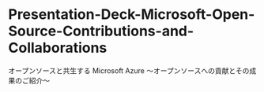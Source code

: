 # Presentation-Deck-Microsoft-Open-Source-Contributions-and-Collaborations
オープンソースと共生する Microsoft Azure 〜オープンソースへの貢献とその成果のご紹介〜
